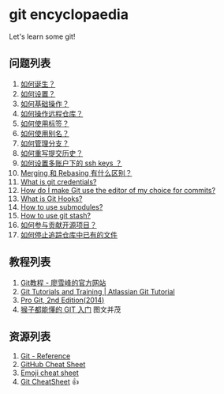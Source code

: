 # git encyclopaedia
Let's learn some git!

## 问题列表

1. [如何诞生？](docs/history/birth.md)
1. [如何设置？](docs/basics/config.md)
1. [如何基础操作？](docs/basics/abc.md)
1. [如何操作远程仓库？](./docs/basics/remote.md)
1. [如何使用标签？](./docs/basics/tags.md)
1. [如何使用别名？](docs/basics/alias.md)
1. [如何管理分支？](docs/basics/branch.md)
1. [如何重写提交历史？](docs/history/rewrite.md)
1. [如何设置多账户下的 ssh keys ？](docs/multiple-ssh-accounts.md)
1. [Merging 和 Rebasing 有什么区别？](docs/merging_vs_rebasing.md)
1. [What is git credentials?](https://git-scm.com/docs/gitcredentials)
1. [How do I make Git use the editor of my choice for commits?](./docs/basics/how-do-i-make-git-use-the-editor-of-my-choice-for-commits.md)
1. [What is Git Hooks?](./docs/basics/customizing-git-git-hooks.md)
1. [How to use submodules?](./books/pro-git/git-tools-submodules.md)
1. [How to use git stash?](./docs/basics/git-stash-usage.md)
1. [如何参与贡献开源项目？](./docs/contribute/README.md)
1. [如何停止追踪仓库中已有的文件](docs/rm/README.md)

## 教程列表
1. [Git教程 - 廖雪峰的官方网站](http://www.liaoxuefeng.com/wiki/0013739516305929606dd18361248578c67b8067c8c017b000)
1. [Git Tutorials and Training | Atlassian Git Tutorial](https://www.atlassian.com/git/tutorials)
1. [Pro Git, 2nd Edition(2014)](https://git-scm.com/book/en/v2)
1. [猴子都能懂的 GIT 入门](http://backlogtool.com/git-guide/cn/) 图文并茂

## 资源列表
1. [Git - Reference](https://git-scm.com/docs)
1. [GitHub Cheat Sheet](https://services.github.com/on-demand/downloads/github-git-cheat-sheet.pdf)
1. [Emoji cheat sheet](./docs/emoji-cheat-sheet.md)
1. [Git CheatSheet](./docs/git-cheat-sheet.md) :+1:
